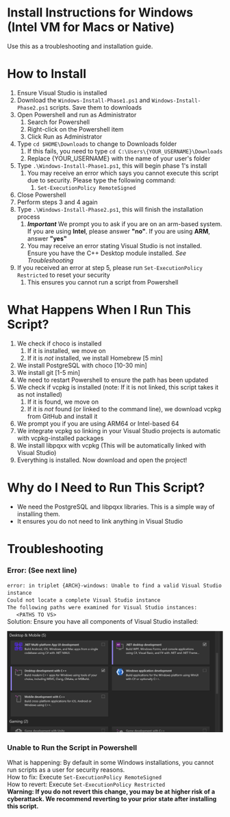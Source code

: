 # Install Instructions for Windows (Intel VM for Macs or Native)
Use this as a troubleshooting and installation guide.

# How to Install
1. Ensure Visual Studio is installed
2. Download the `Windows-Install-Phase1.ps1` and `Windows-Install-Phase2.ps1` scripts. Save them to downloads
3. Open Powershell and run as Administrator
   1. Search for Powershell
   2. Right-click on the Powershell item
   3. Click Run as Administrator 
4. Type `cd $HOME\Downloads` to change to Downloads folder
   1. If this fails, you need to type `cd C:\Users\{YOUR_USERNAME}\Downloads`
   2. Replace {YOUR_USERNAME} with the name of your user's folder
5. Type `.\Windows-Install-Phase1.ps1`, this will begin phase 1's install
   1. You may receive an error which says you cannot execute this script due to security. Please type the following command:
      1. `Set-ExecutionPolicy RemoteSigned`
6. Close Powershell
7. Perform steps 3 and 4 again
8. Type `.\Windows-Install-Phase2.ps1`, this will finish the installation process
   1. _**Important**_ We prompt you to ask if you are on an arm-based system. If you are using **Intel**, please answer **"no"**. If you are using **ARM**, answer **"yes"** 
   2. You may receive an error stating Visual Studio is not installed. Ensure you have the C++ Desktop module installed. _See Troubleshooting_
9. If you received an error at step 5, please run `Set-ExecutionPolicy Restricted` to reset your security
   1. This ensures you cannot run a script from Powershell

# What Happens When I Run This Script?
1. We check if choco is installed
   1. If it is installed, we move on
   2. If it is _not_ installed, we install Homebrew [5 min]
2. We install PostgreSQL with choco [10-30 min]
3. We install git [1-5 min]
4. We need to restart Powershell to ensure the path has been updated
5. We check if vcpkg is installed (note: If it is not linked, this script takes it as not installed)
   1. If it is found, we move on
   2. If it is _not_ found (or linked to the command line), we download vcpkg from GitHub and install it
6. We prompt you if you are using ARM64 or Intel-based 64
7. We integrate vcpkg so linking in your Visual Studio projects is automatic with vcpkg-installed packages
8. We install libpqxx with vcpkg (This will be automatically linked with Visual Studio)
9. Everything is installed. Now download and open the project!

# Why do I Need to Run This Script?
- We need the PostgreSQL and libpqxx libraries. This is a simple way of installing them.
- It ensures you do not need to link anything in Visual Studio

# Troubleshooting

### Error: (See next line)
`error: in triplet {ARCH}-windows: Unable to find a valid Visual Studio instance` <br>
`Could not locate a complete Visual Studio instance` <br>
`The following paths were examined for Visual Studio instances:`<br>
`   <PATHS TO VS>`<br>
Solution: Ensure you have all components of Visual Studio installed:

![Visual of Required Visual Studio Install](images/VSReqInstall.png)

### Unable to Run the Script in Powershell
What is happening: By default in some Windows installations, you cannot run scripts as a user for security reasons.<br>
How to fix: Execute `Set-ExecutionPolicy RemoteSigned`<br>
How to revert: Execute `Set-ExecutionPolicy Restricted`<br>
**Warning: If you do not revert this change, you may be at higher risk of a cyberattack. We recommend reverting to your prior state after installing this script.**<br>
